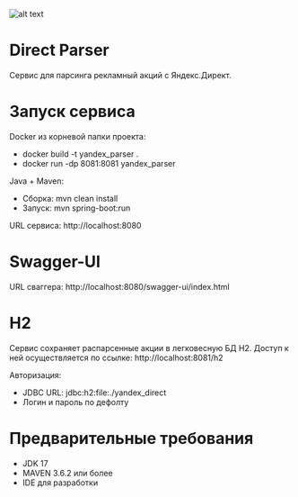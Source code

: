 ![alt text](https://memepedia.ru/wp-content/uploads/2023/05/rajan-gosling-mem-mne-poebat.jpg)

# Direct Parser
Сервис для парсинга рекламный акций с Яндекс.Директ.

# Запуск сервиса
Docker из корневой папки проекта: 
- docker build -t yandex_parser .
- docker run -dp 8081:8081 yandex_parser

Java + Maven:
- Сборка: mvn clean install
- Запуск: mvn spring-boot:run

URL сервиса: http://localhost:8080

# Swagger-UI
URL сваггера: http://localhost:8080/swagger-ui/index.html

# H2
Сервис сохраняет распарсенные акции в легковесную БД H2. 
Доступ к ней осуществляется по ссылке: http://localhost:8081/h2

Авторизация:
- JDBC URL: jdbc:h2:file:./yandex_direct
- Логин и пароль по дефолту


# Предварительные требования
- JDK 17
- MAVEN 3.6.2 или более
- IDE для разработки
